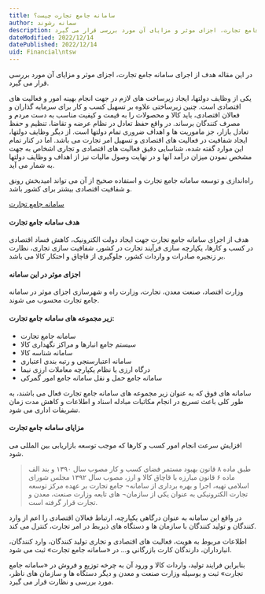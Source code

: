 ```yaml
---
title: سامانه جامع تجارت چیست؟
author: سمانه رشوند  
description: در این مقاله هدف از اجرای سامانه جامع تجارت، اجزای موثر و مزایای آن مورد بررسی قرار می گیرد.
dateModified: 2022/12/14
datePublished: 2022/12/14
uid: Financial\ntsw
---
```

در این مقاله هدف از اجرای سامانه جامع تجارت، اجزای موثر و مزایای آن مورد بررسی قرار می گیرد.

یکی از وظایف دولتها، ایجاد زیرساخت های لازم در جهت انجام بهینه امور و فعالیت‌ های اقتصادی است. چنین زیرساختی علاوه بر تسهیل کسب و کار برای سرمایه گذاران و فعالان اقتصادی، باید کالا و محصولات را به قیمت و کیفیت مناسب به دست مردم و مصرف کنندگان برساند. در واقع حفظ تعادل در نظام عرضه و تقاضا، تنظیم و حفظ تعادل بازار، جز ماموریت ها و اهداف ضروری تمام دولتها است. از دیگر وظایف دولتها، ایجاد شفافیت در فعالیت های اقتصادی و تسهیل امر تجارت می باشد. اما در کنار تمام این موارد گفته شده، شناسایی دقیق فعالیت های اقتصادی و تجاری اشخاص به جهت مشخص نمودن میزان درآمد آنها و در نهایت وصول مالیات نیز از اهداف و وظایف دولتها به شمار می آید.

راه‌اندازی و توسعه سامانه جامع تجارت و استفاده صحیح از آن می تواند امیدبخش رونق و شفافیت اقتصادی بیشتر برای کشور باشد.

[سامانه جامع تجارت](https://www.ntsw.ir)

#### هدف سامانه جامع تجارت
هدف از اجرای سامانه جامع تجارت جهت ایجاد دولت الکترونیک، کاهش فساد اقتصادی در کسب و کارها، یکپارچه سازی فرآیند تجارت در کشور، شفافیت سازی تجاری، نظارت بر زنجیره صادرات و واردات کشور، جلوگیری از قاچاق و احتکار کالا می باشد.

#### اجزای موثر در این سامانه
وزارت اقتصاد، صنعت معدن، تجارت، وزارت راه و شهرسازی اجزای موثر در سامانه جامع تجارت محسوب می شوند.

#### زیر مجموعه های سامانه جامع تجارت:
* سامانه جامع تجارت
* سیستم جامع انبارها و مراکز نگهداری کالا
* سامانه‌ شناسه کالا
* سامانه‌ اعتبارسنجی و رتبه‌ بندی اعتباری
* درگاه ارزی یا نظام یکپارچه‌ معاملات ارزی نیما
* سامانه جامع حمل‌ و نقل سامانه‌ جامع امور گمرکی

سامانه های فوق که به عنوان زیر مجموعه های سامانه جامع تجارت فعال می باشند، به طور کلی باعث تسریع در انجام مکاتبات مبادله اسناد و اطلاعات و کاهش مدت زمان تشریفات اداری می شود.

#### مزایای سامانه جامع تجارت
افزایش سرعت انجام امور کسب و کارها که موجب توسعه بازاریابی بین المللی می شود.

> طبق ماده ۸ قانون بهبود مستمر فضای کسب و کار مصوب سال ۱۳۹۰ و بند الف ماده ۶ قانون مبارزه با قاچاق کالا و ارز، مصوب سال ۱۳۹۲ مجلس شورای اسلامی تهيه، اجرا و بهره برداری از سامانه¬ جامع تجارت بر عهده مرکز توسعه تجارت الکترونيکی به عنوان يکی از سازمان¬ های تابعه وزارت صنعت، معدن و تجارت قرار گرفته است.

در واقع این سامانه به عنوان درگاهی یکپارچه، ارتباط فعالان اقتصادی را اعم از وارد کنندگان و تولید کنندگان با سازمان ها و دستگاه ‌های ذیربط در امر تجارت، کنترل می‌ کند.

اطلاعات مربوط به هویت، فعالیت های اقتصادی و تجاری تولید کنندگان، وارد کنندگان، انبارداران، دارندگان کارت بازرگانی و... در «سامانه جامع تجارت» ثبت می شود.

بنابراین فرایند تولید، واردات کالا و ورود آن به چرخه توزیع و فروش در «سامانه جامع تجارت» ثبت و بوسیله وزارت صنعت و معدن و دیگر دستگاه ها و سازمان‌ های ناظر، مورد بررسی و نظارت قرار می گیرد.